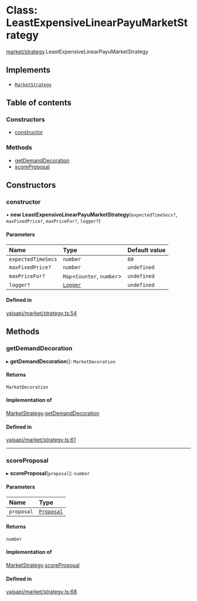 # Class: LeastExpensiveLinearPayuMarketStrategy

[market/strategy](../modules/market_strategy.md).LeastExpensiveLinearPayuMarketStrategy

## Implements

- [`MarketStrategy`](../interfaces/market_strategy.MarketStrategy.md)

## Table of contents

### Constructors

- [constructor](market_strategy.LeastExpensiveLinearPayuMarketStrategy.md#constructor)

### Methods

- [getDemandDecoration](market_strategy.LeastExpensiveLinearPayuMarketStrategy.md#getdemanddecoration)
- [scoreProposal](market_strategy.LeastExpensiveLinearPayuMarketStrategy.md#scoreproposal)

## Constructors

### constructor

• **new LeastExpensiveLinearPayuMarketStrategy**(`expectedTimeSecs?`, `maxFixedPrice?`, `maxPriceFor?`, `logger?`)

#### Parameters

| Name | Type | Default value |
| :------ | :------ | :------ |
| `expectedTimeSecs` | `number` | `60` |
| `maxFixedPrice?` | `number` | `undefined` |
| `maxPriceFor?` | `Map`<`Counter`, `number`\> | `undefined` |
| `logger?` | [`Logger`](../interfaces/utils_logger.Logger.md) | `undefined` |

#### Defined in

[yajsapi/market/strategy.ts:54](https://github.com/golemfactory/yajsapi/blob/e4105b2/yajsapi/market/strategy.ts#L54)

## Methods

### getDemandDecoration

▸ **getDemandDecoration**(): `MarketDecoration`

#### Returns

`MarketDecoration`

#### Implementation of

[MarketStrategy](../interfaces/market_strategy.MarketStrategy.md).[getDemandDecoration](../interfaces/market_strategy.MarketStrategy.md#getdemanddecoration)

#### Defined in

[yajsapi/market/strategy.ts:61](https://github.com/golemfactory/yajsapi/blob/e4105b2/yajsapi/market/strategy.ts#L61)

___

### scoreProposal

▸ **scoreProposal**(`proposal`): `number`

#### Parameters

| Name | Type |
| :------ | :------ |
| `proposal` | [`Proposal`](market_proposal.Proposal.md) |

#### Returns

`number`

#### Implementation of

[MarketStrategy](../interfaces/market_strategy.MarketStrategy.md).[scoreProposal](../interfaces/market_strategy.MarketStrategy.md#scoreproposal)

#### Defined in

[yajsapi/market/strategy.ts:68](https://github.com/golemfactory/yajsapi/blob/e4105b2/yajsapi/market/strategy.ts#L68)
